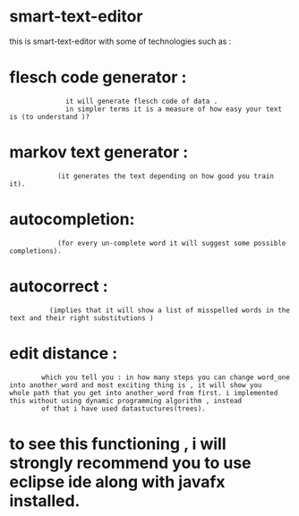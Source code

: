 # smart-text-editor
this is smart-text-editor with some of technologies such as :
 

# flesch code generator : 
                  it will generate flesch code of data .
                  in simpler terms it is a measure of how easy your text is (to understand )? 
#  markov text generator :
                (it generates the text depending on how good you train it).   

# autocompletion:
                (for every un-complete word it will suggest some possible completions).
 
# autocorrect :
              (implies that it will show a list of misspelled words in the text and their right substitutions )
# edit distance :
            which you tell you : in how many steps you can change word_one into another_word and most exciting thing is , it will show you             whole path that you get into another_word from first. i implemented  this without using dynamic programming algorithm , instead
            of that i have used datastuctures(trees).

# to see this functioning , i will strongly recommend you to use eclipse ide along with javafx installed.
